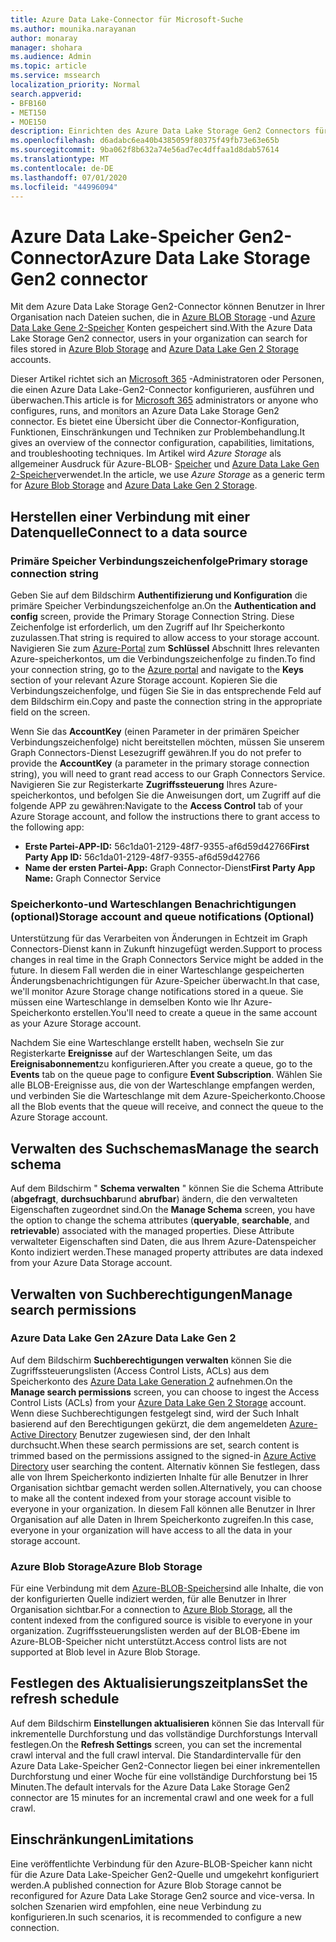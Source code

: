 ```yaml
---
title: Azure Data Lake-Connector für Microsoft-Suche
ms.author: mounika.narayanan
author: monaray
manager: shohara
ms.audience: Admin
ms.topic: article
ms.service: mssearch
localization_priority: Normal
search.appverid:
- BFB160
- MET150
- MOE150
description: Einrichten des Azure Data Lake Storage Gen2 Connectors für Microsoft Search
ms.openlocfilehash: d6adabc6ea40b4385059f80375f49fb73e63e65b
ms.sourcegitcommit: 9ba062f8b632a74e56ad7ec4dffaa1d8dab57614
ms.translationtype: MT
ms.contentlocale: de-DE
ms.lasthandoff: 07/01/2020
ms.locfileid: "44996094"
---
```

# <a name="azure-data-lake-storage-gen2-connector"></a><span data-ttu-id="a876e-103">Azure Data Lake-Speicher Gen2-Connector</span><span class="sxs-lookup"><span data-stu-id="a876e-103">Azure Data Lake Storage Gen2 connector</span></span>

<span data-ttu-id="a876e-104">Mit dem Azure Data Lake Storage Gen2-Connector können Benutzer in Ihrer Organisation nach Dateien suchen, die in [Azure BLOB Storage](https://docs.microsoft.com/azure/storage/blobs/storage-blobs-introduction) -und [Azure Data Lake Gene 2-Speicher](https://docs.microsoft.com/azure/storage/blobs/data-lake-storage-introduction) Konten gespeichert sind.</span><span class="sxs-lookup"><span data-stu-id="a876e-104">With the Azure Data Lake Storage Gen2 connector, users in your organization can search for files stored in [Azure Blob Storage](https://docs.microsoft.com/azure/storage/blobs/storage-blobs-introduction) and [Azure Data Lake Gen 2 Storage](https://docs.microsoft.com/azure/storage/blobs/data-lake-storage-introduction) accounts.</span></span>

<span data-ttu-id="a876e-105">Dieser Artikel richtet sich an [Microsoft 365](https://www.microsoft.com/microsoft-365) -Administratoren oder Personen, die einen Azure Data Lake-Gen2-Connector konfigurieren, ausführen und überwachen.</span><span class="sxs-lookup"><span data-stu-id="a876e-105">This article is for [Microsoft 365](https://www.microsoft.com/microsoft-365) administrators or anyone who configures, runs, and monitors an Azure Data Lake Storage Gen2 connector.</span></span> <span data-ttu-id="a876e-106">Es bietet eine Übersicht über die Connector-Konfiguration, Funktionen, Einschränkungen und Techniken zur Problembehandlung.</span><span class="sxs-lookup"><span data-stu-id="a876e-106">It gives an overview of the connector configuration, capabilities, limitations, and troubleshooting techniques.</span></span> <span data-ttu-id="a876e-107">Im Artikel wird *Azure Storage* als allgemeiner Ausdruck für Azure-BLOB- [Speicher](https://docs.microsoft.com/azure/storage/blobs/storage-blobs-introduction) und [Azure Data Lake Gen 2-Speicher](https://docs.microsoft.com/azure/storage/blobs/data-lake-storage-introduction)verwendet.</span><span class="sxs-lookup"><span data-stu-id="a876e-107">In the article, we use *Azure Storage* as a generic term for [Azure Blob Storage](https://docs.microsoft.com/azure/storage/blobs/storage-blobs-introduction) and [Azure Data Lake Gen 2 Storage](https://docs.microsoft.com/azure/storage/blobs/data-lake-storage-introduction).</span></span>

## <a name="connect-to-a-data-source"></a><span data-ttu-id="a876e-108">Herstellen einer Verbindung mit einer Datenquelle</span><span class="sxs-lookup"><span data-stu-id="a876e-108">Connect to a data source</span></span>
### <a name="primary-storage-connection-string"></a><span data-ttu-id="a876e-109">Primäre Speicher Verbindungszeichenfolge</span><span class="sxs-lookup"><span data-stu-id="a876e-109">Primary storage connection string</span></span> 
<span data-ttu-id="a876e-110">Geben Sie auf dem Bildschirm **Authentifizierung und Konfiguration** die primäre Speicher Verbindungszeichenfolge an.</span><span class="sxs-lookup"><span data-stu-id="a876e-110">On the **Authentication and config** screen, provide the Primary Storage Connection String.</span></span> <span data-ttu-id="a876e-111">Diese Zeichenfolge ist erforderlich, um den Zugriff auf Ihr Speicherkonto zuzulassen.</span><span class="sxs-lookup"><span data-stu-id="a876e-111">That string is required to allow access to your storage account.</span></span> <span data-ttu-id="a876e-112">Navigieren Sie zum [Azure-Portal](https://ms.portal.azure.com/#home) zum **Schlüssel** Abschnitt Ihres relevanten Azure-speicherkontos, um die Verbindungszeichenfolge zu finden.</span><span class="sxs-lookup"><span data-stu-id="a876e-112">To find your connection string, go to the [Azure portal](https://ms.portal.azure.com/#home) and navigate to the **Keys** section of your relevant Azure Storage account.</span></span> <span data-ttu-id="a876e-113">Kopieren Sie die Verbindungszeichenfolge, und fügen Sie Sie in das entsprechende Feld auf dem Bildschirm ein.</span><span class="sxs-lookup"><span data-stu-id="a876e-113">Copy and paste the connection string in the appropriate field on the screen.</span></span>

<span data-ttu-id="a876e-114">Wenn Sie das **AccountKey** (einen Parameter in der primären Speicher Verbindungszeichenfolge) nicht bereitstellen möchten, müssen Sie unserem Graph Connectors-Dienst Lesezugriff gewähren.</span><span class="sxs-lookup"><span data-stu-id="a876e-114">If you do not prefer to provide the **AccountKey** (a parameter in the primary storage connection string), you will need to grant read access to our Graph Connectors Service.</span></span> <span data-ttu-id="a876e-115">Navigieren Sie zur Registerkarte **Zugriffssteuerung** Ihres Azure-speicherkontos, und befolgen Sie die Anweisungen dort, um Zugriff auf die folgende APP zu gewähren:</span><span class="sxs-lookup"><span data-stu-id="a876e-115">Navigate to the **Access Control** tab of your Azure Storage account, and follow the instructions there to grant access to the following app:</span></span>
* <span data-ttu-id="a876e-116">**Erste Partei-APP-ID:** 56c1da01-2129-48f7-9355-af6d59d42766</span><span class="sxs-lookup"><span data-stu-id="a876e-116">**First Party App ID:** 56c1da01-2129-48f7-9355-af6d59d42766</span></span>
* <span data-ttu-id="a876e-117">**Name der ersten Partei-App:** Graph Connector-Dienst</span><span class="sxs-lookup"><span data-stu-id="a876e-117">**First Party App Name:** Graph Connector Service</span></span>

### <a name="storage-account-and-queue-notifications-optional"></a><span data-ttu-id="a876e-118">Speicherkonto-und Warteschlangen Benachrichtigungen (optional)</span><span class="sxs-lookup"><span data-stu-id="a876e-118">Storage account and queue notifications (Optional)</span></span>
<span data-ttu-id="a876e-119">Unterstützung für das Verarbeiten von Änderungen in Echtzeit im Graph Connectors-Dienst kann in Zukunft hinzugefügt werden.</span><span class="sxs-lookup"><span data-stu-id="a876e-119">Support to process changes in real time in the Graph Connectors Service might be added in the future.</span></span> <span data-ttu-id="a876e-120">In diesem Fall werden die in einer Warteschlange gespeicherten Änderungsbenachrichtigungen für Azure-Speicher überwacht.</span><span class="sxs-lookup"><span data-stu-id="a876e-120">In that case, we'll monitor Azure Storage change notifications stored in a queue.</span></span> <span data-ttu-id="a876e-121">Sie müssen eine Warteschlange in demselben Konto wie Ihr Azure-Speicherkonto erstellen.</span><span class="sxs-lookup"><span data-stu-id="a876e-121">You'll need to create a queue in the same account as your Azure Storage account.</span></span>

<span data-ttu-id="a876e-122">Nachdem Sie eine Warteschlange erstellt haben, wechseln Sie zur Registerkarte **Ereignisse** auf der Warteschlangen Seite, um das **Ereignisabonnement**zu konfigurieren.</span><span class="sxs-lookup"><span data-stu-id="a876e-122">After you create a queue, go to the **Events** tab on the queue page to configure **Event Subscription**.</span></span> <span data-ttu-id="a876e-123">Wählen Sie alle BLOB-Ereignisse aus, die von der Warteschlange empfangen werden, und verbinden Sie die Warteschlange mit dem Azure-Speicherkonto.</span><span class="sxs-lookup"><span data-stu-id="a876e-123">Choose all the Blob events that the queue will receive, and connect the queue to the Azure Storage account.</span></span>

## <a name="manage-the-search-schema"></a><span data-ttu-id="a876e-124">Verwalten des Suchschemas</span><span class="sxs-lookup"><span data-stu-id="a876e-124">Manage the search schema</span></span>
<span data-ttu-id="a876e-125">Auf dem Bildschirm " **Schema verwalten** " können Sie die Schema Attribute (**abgefragt**, **durchsuchbar**und **abrufbar**) ändern, die den verwalteten Eigenschaften zugeordnet sind.</span><span class="sxs-lookup"><span data-stu-id="a876e-125">On the **Manage Schema** screen, you have the option to change the schema attributes (**queryable**, **searchable**, and **retrievable**) associated with the managed properties.</span></span> <span data-ttu-id="a876e-126">Diese Attribute verwalteter Eigenschaften sind Daten, die aus Ihrem Azure-Datenspeicher Konto indiziert werden.</span><span class="sxs-lookup"><span data-stu-id="a876e-126">These managed property attributes are data indexed from your Azure Data Storage account.</span></span>

## <a name="manage-search-permissions"></a><span data-ttu-id="a876e-127">Verwalten von Suchberechtigungen</span><span class="sxs-lookup"><span data-stu-id="a876e-127">Manage search permissions</span></span>
### <a name="azure-data-lake-gen-2"></a><span data-ttu-id="a876e-128">Azure Data Lake Gen 2</span><span class="sxs-lookup"><span data-stu-id="a876e-128">Azure Data Lake Gen 2</span></span>
<span data-ttu-id="a876e-129">Auf dem Bildschirm **Suchberechtigungen verwalten** können Sie die Zugriffssteuerungslisten (Access Control Lists, ACLs) aus dem Speicherkonto des [Azure Data Lake Generation 2](https://docs.microsoft.com/azure/storage/blobs/data-lake-storage-introduction) aufnehmen.</span><span class="sxs-lookup"><span data-stu-id="a876e-129">On the **Manage search permissions** screen, you can choose to ingest the Access Control Lists (ACLs) from your [Azure Data Lake Gen 2 Storage](https://docs.microsoft.com/azure/storage/blobs/data-lake-storage-introduction) account.</span></span> <span data-ttu-id="a876e-130">Wenn diese Suchberechtigungen festgelegt sind, wird der Such Inhalt basierend auf den Berechtigungen gekürzt, die dem angemeldeten [Azure-Active Directory](https://docs.microsoft.com/azure/active-directory/) Benutzer zugewiesen sind, der den Inhalt durchsucht.</span><span class="sxs-lookup"><span data-stu-id="a876e-130">When these search permissions are set, search content is trimmed based on the permissions assigned to the signed-in [Azure Active Directory](https://docs.microsoft.com/azure/active-directory/) user searching the content.</span></span> <span data-ttu-id="a876e-131">Alternativ können Sie festlegen, dass alle von Ihrem Speicherkonto indizierten Inhalte für alle Benutzer in Ihrer Organisation sichtbar gemacht werden sollen.</span><span class="sxs-lookup"><span data-stu-id="a876e-131">Alternatively, you can choose to make all the content indexed from your storage account visible to everyone in your organization.</span></span> <span data-ttu-id="a876e-132">In diesem Fall können alle Benutzer in Ihrer Organisation auf alle Daten in Ihrem Speicherkonto zugreifen.</span><span class="sxs-lookup"><span data-stu-id="a876e-132">In this case, everyone in your organization will have access to all the data in your storage account.</span></span>

### <a name="azure-blob-storage"></a><span data-ttu-id="a876e-133">Azure Blob Storage</span><span class="sxs-lookup"><span data-stu-id="a876e-133">Azure Blob Storage</span></span>
<span data-ttu-id="a876e-134">Für eine Verbindung mit dem [Azure-BLOB-Speicher](https://docs.microsoft.com/azure/storage/blobs/storage-blobs-introduction)sind alle Inhalte, die von der konfigurierten Quelle indiziert werden, für alle Benutzer in Ihrer Organisation sichtbar.</span><span class="sxs-lookup"><span data-stu-id="a876e-134">For a connection to [Azure Blob Storage](https://docs.microsoft.com/azure/storage/blobs/storage-blobs-introduction), all the content indexed from the configured source is visible to everyone in your organization.</span></span> <span data-ttu-id="a876e-135">Zugriffssteuerungslisten werden auf der BLOB-Ebene im Azure-BLOB-Speicher nicht unterstützt.</span><span class="sxs-lookup"><span data-stu-id="a876e-135">Access control lists are not supported at Blob level in Azure Blob Storage.</span></span>

## <a name="set-the-refresh-schedule"></a><span data-ttu-id="a876e-136">Festlegen des Aktualisierungszeitplans</span><span class="sxs-lookup"><span data-stu-id="a876e-136">Set the refresh schedule</span></span>
<span data-ttu-id="a876e-137">Auf dem Bildschirm **Einstellungen aktualisieren** können Sie das Intervall für inkrementelle Durchforstung und das vollständige Durchforstungs Intervall festlegen.</span><span class="sxs-lookup"><span data-stu-id="a876e-137">On the **Refresh Settings** screen, you can set the incremental crawl interval and the full crawl interval.</span></span> <span data-ttu-id="a876e-138">Die Standardintervalle für den Azure Data Lake-Speicher Gen2-Connector liegen bei einer inkrementellen Durchforstung und einer Woche für eine vollständige Durchforstung bei 15 Minuten.</span><span class="sxs-lookup"><span data-stu-id="a876e-138">The default intervals for the Azure Data Lake Storage Gen2 connector are 15 minutes for an incremental crawl and one week for a full crawl.</span></span>

## <a name="limitations"></a><span data-ttu-id="a876e-139">Einschränkungen</span><span class="sxs-lookup"><span data-stu-id="a876e-139">Limitations</span></span>
<span data-ttu-id="a876e-140">Eine veröffentlichte Verbindung für den Azure-BLOB-Speicher kann nicht für die Azure Data Lake-Speicher Gen2-Quelle und umgekehrt konfiguriert werden.</span><span class="sxs-lookup"><span data-stu-id="a876e-140">A published connection for Azure Blob Storage cannot be reconfigured for Azure Data Lake Storage Gen2 source and vice-versa.</span></span> <span data-ttu-id="a876e-141">In solchen Szenarien wird empfohlen, eine neue Verbindung zu konfigurieren.</span><span class="sxs-lookup"><span data-stu-id="a876e-141">In such scenarios, it is recommended to configure a new connection.</span></span>